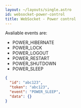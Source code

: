 ```yaml
---
layout: ~/layouts/single.astro
id: websocket-power-control
title: WebSocket - Power control
---
```


Avaliable events are:

- POWER_HIBERNATE
- POWER_LOCK
- POWER_LOGOUT
- POWER_RESTART
- POWER_SHUTDOWN
- POWER_SLEEP

```json
{
  "id": "abc123",
  "token": "abc123",
  "event": "POWER_SLEEP",
  "data": {}
}
```
